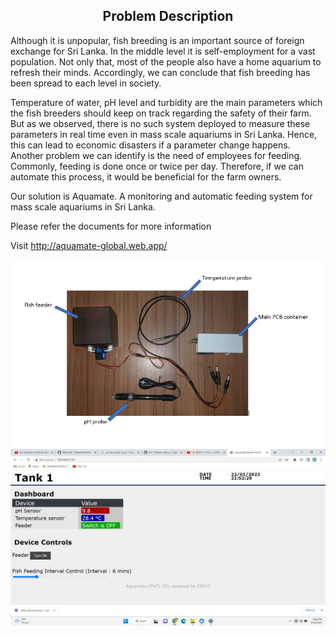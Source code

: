 <b><h2><center>Problem Description</center></h1></b>

Although it is unpopular, fish breeding is an important source of foreign exchange for Sri Lanka. In the middle level it is self-employment for a vast population. Not only that, most of the people also have a home aquarium to refresh their minds. Accordingly, we can conclude that fish breeding has been spread to each level in society.


Temperature of water, pH level and turbidity are the main parameters which the fish breeders should keep on track regarding the safety of their farm. But as we observed, there is no such system deployed to measure these parameters in real time even in mass scale aquariums in Sri Lanka. Hence, this can lead to economic disasters if a parameter change happens. Another problem we can identify is the need of employees for feeding. Commonly, feeding is done once or twice per day. Therefore, if we can automate this process, it would be beneficial for the farm owners.

Our solution is Aquamate. A monitoring and automatic feeding system for mass scale aquariums in Sri Lanka.

Please refer the documents for more information

Visit <http://aquamate-global.web.app/>

![AquaMate indoor unit](AquaMate%20Diagram.PNG)
![AquaMate server](ESP32Server/screen.jpeg)
